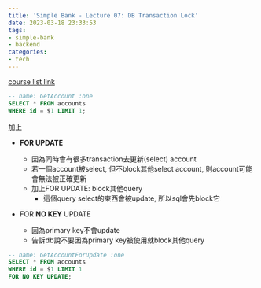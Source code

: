 ```yaml
---
title: 'Simple Bank - Lecture 07: DB Transaction Lock'
date: 2023-03-18 23:33:53
tags:
- simple-bank
- backend
categories:
- tech
---
```


[course list link](https://www.youtube.com/playlist?list=PLy_6D98if3ULEtXtNSY_2qN21VCKgoQAE)

```sql
-- name: GetAccount :one
SELECT * FROM accounts
WHERE id = $1 LIMIT 1;
```

加上

- **FOR UPDATE**
    - 因為同時會有很多transaction去更新(select) account
    - 若一個account被select, 但不block其他select account, 則account可能會無法被正確更新
    - 加上FOR UPDATE: block其他query
        - 這個query select的東西會被update, 所以sql會先block它

- FOR **NO KEY** UPDATE
    - 因為primary key不會update
    - 告訴db說不要因為primary key被使用就block其他query

```sql
-- name: GetAccountForUpdate :one
SELECT * FROM accounts
WHERE id = $1 LIMIT 1
FOR NO KEY UPDATE;
```
